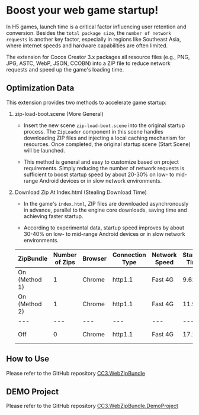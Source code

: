 # Boost your web game startup!

In H5 games, launch time is a critical factor influencing user retention and conversion. Besides the `total package size`, the `number of network requests` is another key factor, especially in regions like Southeast Asia, where internet speeds and hardware capabilities are often limited.

The extension for Cocos Creator 3.x packages all resource files (e.g., PNG, JPG, ASTC, WebP, JSON, CCOBN) into a ZIP file to reduce network requests and speed up the game's loading time.

## Optimization Data

This extension provides two methods to accelerate game startup:

1. zip-load-boot.scene (More General)

   * Insert the new scene `zip-load-boot.scene` into the original startup process. The `ZipLoader` component in this scene handles downloading ZIP files and injecting a local caching mechanism for resources. Once completed, the original startup scene (Start Scene) will be launched.  

   * This method is general and easy to customize based on project requirements. Simply reducing the number of network requests is sufficient to boost startup speed by about 20-30% on low- to mid-range Android devices or in slow network environments.

2. Download Zip At Index.html (Stealing Download Time)

   * In the game's `index.html`, ZIP files are downloaded asynchronously in advance, parallel to the engine core downloads, saving time and achieving faster startup.  

   * According to experimental data, startup speed improves by about 30-40% on low- to mid-range Android devices or in slow network environments.

    | ZipBundle | Number of Zips | Browser | Connection Type | Network Speed | Startup Time | Network Reqs
    | - | - | - | - | - | - | - |
    | On (Method 1) | 1 | Chrome | http1.1 | Fast 4G | 9.62s | 30 reqs |
    | On (Method 2) | 1 | Chrome | http1.1 | Fast 4G | 11.98s | 30 reqs |
    | --- | --- | --- | --- | --- | --- | --- |
    | Off | 0 | Chrome | http1.1 | Fast 4G | 17.22s | 261 reqs |

## How to Use

Please refer to the GitHub repository [CC3.WebZipBundle](https://github.com/BricL/CC3.WebZipBundle)

## DEMO Project

Please refer to the GitHub repository [CC3.WebZipBundle.DemoProject](https://github.com/BricL/CC3.WebZipBundle.DemoProject)